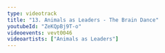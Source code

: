 ```yaml
---
type: videotrack
title: "13. Animals as Leaders - The Brain Dance"
youtubeId: "ZeKQpBj9T-o"
videoevents: vevt0046
videoartists: ["Animals as Leaders"]
---
```

